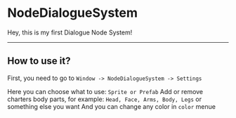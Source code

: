 # NodeDialogueSystem
Hey, this is my first Dialogue Node System!
____
## How to use it?
First, you need to go to `Window -> NodeDialogueSystem -> Settings` 

Here you can choose what to use: `Sprite or Prefab` 
Add or remove charters body parts, for example: `Head, Face, Arms, Body, Legs` or something else you want
And you can change any color in `color` menue
